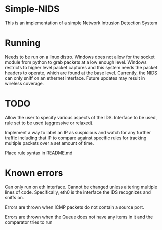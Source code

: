 # Simple-NIDS
This is an implementation of a simple Network Intrusion Detection System

# Running
Needs to be run on a linux distro. Windows does not allow for the socket module from python to grab packets at a low 
enough level.
Windows restricts to higher level packet captures and this system needs the packet headers to operate, which are found 
at the base level.
Currently, the NIDS can only sniff on an ethernet interface. Future updates may result in wireless coverage. 

# TODO
Allow the user to specify various aspects of the IDS. Interface to be used, rule set to be used (aggressive or relaxed).

Implement a way to label an IP as suspicious and watch for any further traffic including that IP to compare against specific rules for tracking multiple packets over a set amount of time. 

Place rule syntax in README.md

# Known errors
Can only run on eth interface. Cannot be changed unless altering multiple lines of code.
Specifically, eth0 is the interface the IDS recognizes and sniffs on.

Errors are thrown when ICMP packets do not contain a source port.

Errors are thrown when the Queue does not have any items in it and the comparator tries to run

